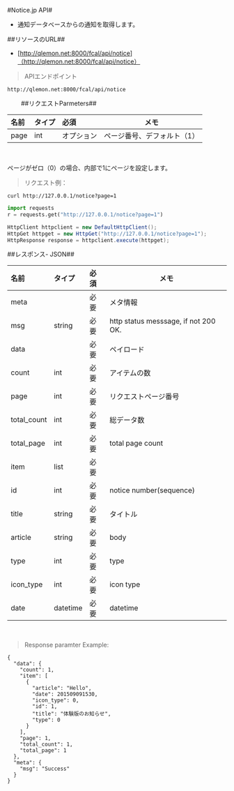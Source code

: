 #Notice.jp API#

- 通知データベースからの通知を取得します。

##リソースのURL##
- [http://qlemon.net:8000/fcal/api/notice]（http://qlemon.net:8000/fcal/api/notice）

> APIエンドポイント
```
http://qlemon.net:8000/fcal/api/notice
```
 
     
##リクエストParmeters##

|名前|タイプ|必須|メモ|
| :------------------------- |:---------------|:---|------------------------| 
| page                     | int    | オプション | ページ番号、デフォルト（1） |
 
 
<aside class="notice">
ページがゼロ（0）の場合、内部で1にページを設定します。
</aside>



>リクエスト例：


```shell
curl http://127.0.0.1/notice?page=1
```
 
```python
import requests
r = requests.get("http://127.0.0.1/notice?page=1")
```

```java
HttpClient httpclient = new DefaultHttpClient();
HttpGet httpget = new HttpGet("http://127.0.0.1/notice?page=1");
HttpResponse response = httpclient.execute(httpget);
```



##レスポンス- JSON##

|名前|タイプ|必須|メモ|
| :------------------------- |:---------------|:---|------------------------| 
| meta       |     | 必要 | メタ情報                                   |
| msg       | string  | 必要 | http status messsage, if not 200 OK.      |
| data    |  | 必要 |  ペイロード                                                        |  
|   count    |int  | 必要 | アイテムの数                                             |  
|   page          | int    | 必要 | リクエストページ番号 |
|   total_count   | int    | 必要 | 総データ数    |
|   total_page    | int    | 必要 | total page count  |
|   item    | list | 必要 |                                     |  
| id                     | int    | 必要 | notice number(sequence) |
| title             | string    | 必要 | タイトル        | 
| article             | string    | 必要 | body               | 
| type             | int    | 必要 | type             | 
| icon_type             | int    | 必要 | icon type               | 
| date            | datetime    | 必要 | datetime             | 
 
 
> Response paramter Example:
```
{
  "data": {
    "count": 1,
    "item": [
      {
        "article": "Hello",
        "date": 201509091530,
        "icon_type": 0,
        "id": 1,
        "title": "体験版のお知らせ",
        "type": 0
      }
    ],
    "page": 1,
    "total_count": 1,
    "total_page": 1
  },
  "meta": {
    "msg": "Success"
  }
}

``` 